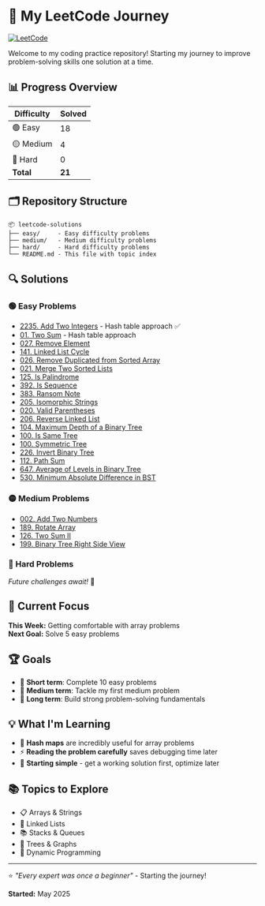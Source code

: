 # 🧩 My LeetCode Journey

[![LeetCode](https://img.shields.io/badge/LeetCode-FFA116?style=for-the-badge&logo=leetcode&logoColor=white)](https://leetcode.com/u/AjayMaan13/)


Welcome to my coding practice repository! Starting my journey to improve problem-solving skills one solution at a time.

## 📊 Progress Overview

| Difficulty | Solved |
|------------|--------|
| 🟢 Easy    | 18      |
| 🟡 Medium  | 4      |
| 🔴 Hard    | 0      |
| **Total**  | **21**  |

## 🗂️ Repository Structure

```
📦 leetcode-solutions
├── easy/     - Easy difficulty problems
├── medium/   - Medium difficulty problems
├── hard/     - Hard difficulty problems
└── README.md - This file with topic index
```

## 🔍 Solutions

### 🟢 Easy Problems
- [2235. Add Two Integers](easy/2235-add-two-integers.py) - Hash table approach ✅
- [01. Two Sum](easy/001-two-sum.py) - Hash table approach
- [027. Remove Element](easy/027-remove-element.py)
- [141. Linked List Cycle](easy/141-linked-list-cycle.py)
- [026. Remove Duplicated from Sorted Array](easy/026-remove-duplicates-from-sorted-array.py)
- [021. Merge Two Sorted Lists](easy/021-merge-two-sorted-lists.py)
- [125. Is Palindrome](easy/125-is-palindrome.py)
- [392. Is Sequence](easy/392-is-sequence.py)
- [383. Ransom Note](easy/383-ransom-note.py)
- [205. Isomorphic Strings](easy/205-isomorphic-strings.py)
- [020. Valid Parentheses](easy/020-valid-parentheses.py)
- [206. Reverse Linked List](easy/206-reverse-linked-list.py)
- [104. Maximum Depth of a Binary Tree](easy/104-maximum-depth-of-binary-tree.py)
- [100. Is Same Tree](easy/100-is-same-tree.py)
- [100. Symmetric Tree](easy/101-symmetric-tree.py)
- [226. Invert Binary Tree](easy/226-invert-binary-tree.py)
- [112. Path Sum](./easy/112-path-sum.py)
- [647. Average of Levels in Binary Tree](./easy/637-average-of-levels.py)
- [530. Minimum Absolute Difference in BST](./easy/530-minimum-absolute-difference.py)


### 🟡 Medium Problems  
- [002. Add Two Numbers](medium/002-add-two-numbers.py)
- [189. Rotate Array](/medium/189-rotate-array.py)
- [126. Two Sum II](medium/126-two-sum-II.py)
- [199. Binary Tree Right Side View](medium/199-binary-tree-right-side-view.py)

### 🔴 Hard Problems
*Future challenges await!* 🚀

## 🎯 Current Focus
**This Week:** Getting comfortable with array problems  
**Next Goal:** Solve 5 easy problems

## 🏆 Goals
- 🎯 **Short term**: Complete 10 easy problems
- 🚀 **Medium term**: Tackle my first medium problem
- 💪 **Long term**: Build strong problem-solving fundamentals

## 💡 What I'm Learning
- 🧠 **Hash maps** are incredibly useful for array problems
- ⚡ **Reading the problem carefully** saves debugging time later
- 🎯 **Starting simple** - get a working solution first, optimize later

## 📚 Topics to Explore
- 📋 Arrays & Strings
- 🔗 Linked Lists  
- 📚 Stacks & Queues
- 🌳 Trees & Graphs
- 🔄 Dynamic Programming

---

⭐ *"Every expert was once a beginner"* - Starting the journey! 

**Started:** May 2025
